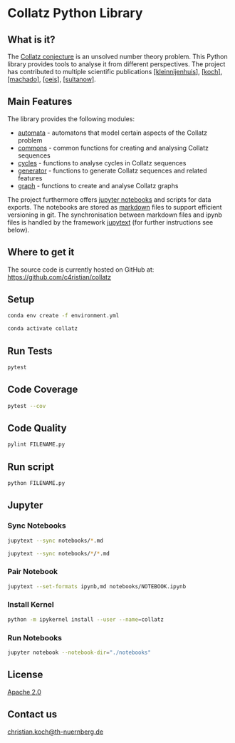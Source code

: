 # Collatz Python Library

## What is it?
The [Collatz conjecture](https://en.wikipedia.org/wiki/Collatz_conjecture) is an 
unsolved number theory problem. This Python library provides tools to 
analyse it from different perspectives. The project has contributed to multiple scientific publications 
[[kleinnijenhuis]](https://arxiv.org/abs/2008.13643v2),
[[koch]](https://doi.org/10.18052/www.scipress.com/IJPMS.21.1),
[[machado]](https://www.mdpi.com/2227-7390/9/4/314),
[[oeis]](https://oeis.org/A005184),
[[sultanow]](https://doi.org/10.25932/publishup-44325).

## Main Features
The library provides the following modules:
- [automata](collatz/automata.py) - automatons that model certain aspects of the Collatz problem  
- [commons](collatz/commons.py) - common functions for creating and analysing Collatz sequences
- [cycles](collatz/cycles.py) - functions to analyse cycles in Collatz sequences
- [generator](collatz/generator.py) - functions to generate Collatz sequences and related features
- [graph](collatz/graph.py) - functions to create and analyse Collatz graphs

The project furthermore offers [jupyter notebooks](notebooks) and scripts for data exports. 
The notebooks are stored as [markdown](https://en.wikipedia.org/wiki/Markdown) files to support efficient 
versioning in git. The synchronisation between markdown files and ipynb files is handled by the framework 
[jupytext](https://github.com/mwouts/jupytext) (for further instructions see below).

## Where to get it
The source code is currently hosted on GitHub at:
https://github.com/c4ristian/collatz

## Setup
```sh
conda env create -f environment.yml

conda activate collatz
```

## Run Tests
```sh
pytest
```

## Code Coverage
```sh
pytest --cov
```

## Code Quality
```sh
pylint FILENAME.py
```

## Run script
```sh
python FILENAME.py
```

## Jupyter
### Sync Notebooks
```sh
jupytext --sync notebooks/*.md

jupytext --sync notebooks/*/*.md
```

### Pair Notebook
```sh
jupytext --set-formats ipynb,md notebooks/NOTEBOOK.ipynb
```

### Install Kernel 
```sh
python -m ipykernel install --user --name=collatz
```

### Run Notebooks
```sh
jupyter notebook --notebook-dir="./notebooks"
```

## License
[Apache 2.0](LICENSE.txt)


## Contact us
[christian.koch@th-nuernberg.de](mailto:christian.koch@th-nuernberg.de)
